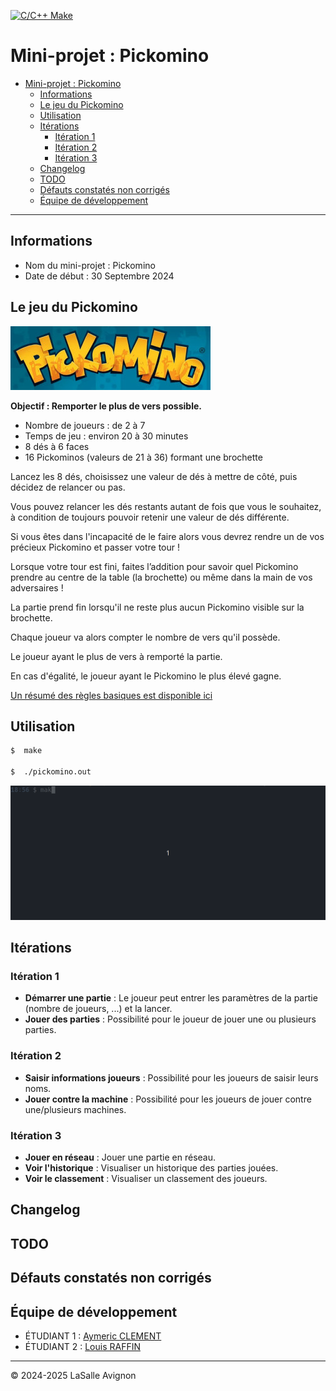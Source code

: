 [![C/C++ Make](https://github.com/bts-lasalle-avignon-projets/MP25-T2-PICKOMINO/actions/workflows/makefile.yml/badge.svg)](https://github.com/bts-lasalle-avignon-projets/MP25-T2-PICKOMINO/actions/workflows/makefile.yml)

# Mini-projet : Pickomino

- [Mini-projet : Pickomino](#mini-projet--pickomino)
  - [Informations](#informations)
  - [Le jeu du Pickomino](#le-jeu-du-pickomino)
  - [Utilisation](#utilisation)
  - [Itérations](#itérations)
    - [Itération 1](#itération-1)
    - [Itération 2](#itération-2)
    - [Itération 3](#itération-3)
  - [Changelog](#changelog)
  - [TODO](#todo)
  - [Défauts constatés non corrigés](#défauts-constatés-non-corrigés)
  - [Équipe de développement](#équipe-de-développement)

---

## Informations

- Nom du mini-projet : Pickomino
- Date de début : 30 Septembre 2024

## Le jeu du Pickomino

![](./images/logo-pickomino.jpg)

**Objectif : Remporter le plus de vers possible.**

- Nombre de joueurs : de 2 à 7
- Temps de jeu : environ 20 à 30 minutes
- 8 dés à 6 faces
- 16 Pickominos (valeurs de 21 à 36) formant une brochette

Lancez les 8 dés, choisissez une valeur de dés à mettre de côté, puis décidez de relancer ou pas.

Vous pouvez relancer les dés restants autant de fois que vous le souhaitez, à condition de toujours pouvoir retenir une valeur de dés différente.

Si vous êtes dans l'incapacité de le faire alors vous devrez rendre un de vos précieux Pickomino et passer votre tour !

Lorsque votre tour est fini, faites l’addition pour savoir quel Pickomino prendre au centre de la table (la brochette) ou même dans la main de vos adversaires !

La partie prend fin lorsqu'il ne reste plus aucun Pickomino visible sur la brochette.

Chaque joueur va alors compter le nombre de vers qu'il possède.

Le joueur ayant le plus de vers à remporté la partie.

En cas d'égalité, le joueur ayant le Pickomino le plus élevé gagne.

[Un résumé des règles basiques est disponible ici](./images/regles.jpg)

## Utilisation

```bash
$  make

$  ./pickomino.out
```

![](./images/pickomino.gif)

## Itérations

### Itération 1

- **Démarrer une partie** : Le joueur peut entrer les paramètres de la partie (nombre de joueurs, ...) et la lancer.
- **Jouer des parties** : Possibilité pour le joueur de jouer une ou plusieurs parties.

### Itération 2

- **Saisir informations joueurs** : Possibilité pour les joueurs de saisir leurs noms.
- **Jouer contre la machine** : Possibilité pour les joueurs de jouer contre une/plusieurs machines.

### Itération 3

- **Jouer en réseau** : Jouer une partie en réseau.
- **Voir l'historique** : Visualiser un historique des parties jouées.
- **Voir le classement** : Visualiser un classement des joueurs.

## Changelog

## TODO

## Défauts constatés non corrigés

## Équipe de développement

- ÉTUDIANT 1 : [Aymeric CLEMENT](aymeric.clement.pro@gmail.com)
- ÉTUDIANT 2 : [Louis RAFFIN](louis.raffin.pro@gmail.com)

---

&copy; 2024-2025 LaSalle Avignon
